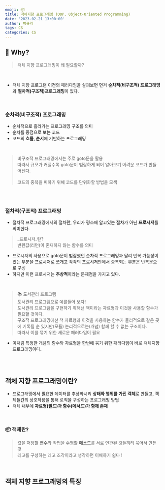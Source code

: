 ```yaml
---
emoji: 📦
title: 객체지향 프로그래밍 (OOP, Object-Oriented Programming)
date: '2023-02-21 13:00:00'
author: 박규리
tags: CS
categories: CS
---
```


## 🧠 Why?

> 객체 지향 프로그래밍이 왜 필요할까? </br>
</br>

* 객체 지향 프로그램 이전의 패러다임을 살펴보면 먼저 **순차적(비구조적) 프로그래밍**과 **절차적(구조적)프로그래밍**이 있다. 

</br>

### 순차적(비구조적) 프로그래밍

* 순차적으로 흘러가는 프로그래밍 구조를 의미 
* 순차를 중점으로 보는 코드
* 코드의 **흐름, 순서**에 기반하는 프로그래밍

</br>

> 비구조적 프로그래밍에서는 주로 goto문을 활용 </br>
> 따라서 규모가 커질수록 goto문이 범람하게 되어 알아보기 어려운 코드가 만들어진다. </br>
> </br>
> 코드의 중복을 피하기 위해 코드를 단위화할 방법을 모색

</br>
</br>

### 절차적(구조적) 프로그래밍

* 절차적 프로그래밍에서의 절차란, 우리가 평소에 알고있는 절차가 아닌 **프로시저**를 의미한다.

> _프로시저_란? </br>
> 반환값(리턴)이 존재하지 않는 함수를 의미 </br>

* 프로시저의 사용으로 goto문이 범람했던 순차적 프로그래밍과 달리
반복 가능성이 있는 부분을 프로시저로 쪼개고 각각의 프로시저안에서 중복되는 부분은 반복문으로 구성
* 하지만 이런 프로시저는 **추상적**이라는 문제점을 가지고 있다.

</br>

> 📚 도서관리 프로그램 </br>
> 도서관리 프로그램으로 예를들어 보자! </br>
> 도서관리 프로그램을 구현하기 위해선 책이라는 자료형과 이것을 사용할 함수가 필요할 것이다. </br>
> 구조적 프로그래밍에선 책 자료형과 이것을 사용하는 함수가 물리적으로 같은 곳에 기록될 순 있지만(모듈) 논리적으로는(개념) 함께 할 수 없는 구조이다.  </br>
> 따라서 이를 묶기 위한 새로운 패러다임이 필요

* 이처럼 특정한 개념의 함수와 자료형을 한번에 묶기 위한 패러다임이 바로 객체지향 프로그래밍이다.

</br>
</br>

## 객체 지향 프로그래밍이란?

* 프로그래밍에서 필요한 데이터를 추상화시켜 **상태와 행위를 가진 객체**로 만들고, 객체들간의 상호작용을 통해 로직을 구성하는 프로그래밍 방법
* 객체 내부에 **자료형(필드)과 함수(메서드)가 함께 존재**

</br>

### 📦 객체란?

> 값을 저장할 **변수**와 작업을 수행할 **메소드**를 서로 연관된 것들끼리 묶어서 만든 것 </br>
> 레고를 구성하는 레고 조각이라고 생각하면 이해하기 쉽다 !

</br>

## 객체 지향 프로그래밍의 특징



